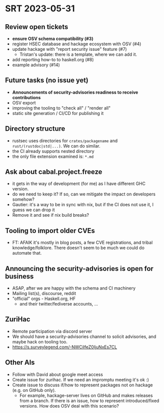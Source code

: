 # SRT 2023-05-31

## Review open tickets

- **ensure OSV schema compatibility (#3)**
- register HSEC database and hackage ecosystem with OSV (#4)
- update hackage with "report security issue" feature (#7)
  - Tristan's update: there is a template, where we can add it.
- add reporting how-to to haskell.org (#8)
- example advisory (#14)

## Future tasks (no issue yet)

- **Announcements of security-advisories readiness to receive contributions**
- OSV export
- improving the tooling to "check all" / "render all"
- static site generation / CI/CD for publishing it

## Directory structure

- rustsec uses directories for `crates/packagename` and `rust/(rustdoc|std|...)`.  We can do similar.
- the CI already supports nested directory
- the only file extension examined is: `*.md` 


## Ask about cabal.project.freeze

- it gets in the way of development (for me) as I have different GHC version.
- do we need to keep it?  If so, can we mitigate the impact on developers somehow?
- Gautier: it's a way to be in sync with nix, but if the CI does not use it, I guess we can drop it
- Remove it and see if nix build breaks?

## Tooling to import older CVEs

- FT: AFAIK it's mostly in blog posts, a few CVE registrations, and tribal knowledge/folklore.  There doesn't seem to be much we could do automate that.


## Announcing the security-advisories is open for business

- ASAP, after we are happy with the schema and CI machinery
- Mailing list(s), discourse, reddit
- "official" orgs - Haskell.org, HF
    - and their twitter/fediverse accounts, ...

## ZuriHac

- Remote participation via discord server
- We should have a security-advisories channel to solicit advisories, and maybe hack on tooling too.
- https://s.surveylegend.com/-NWCiIfeZ0IjuNxEs7CL

## Other AIs

- Follow with David about google meet access
- Create issue for zurihac. If we need an impromptu meeting it's ok :)
- Create issue to discuss if/how to represent packages not on hackage (e.g. on GitHub only).
  - For example, hackage-server lives on GitHub and makes releases from a branch.  If there is an issue, how to represent introduced/fixed versions.  How does OSV deal with this scenario?